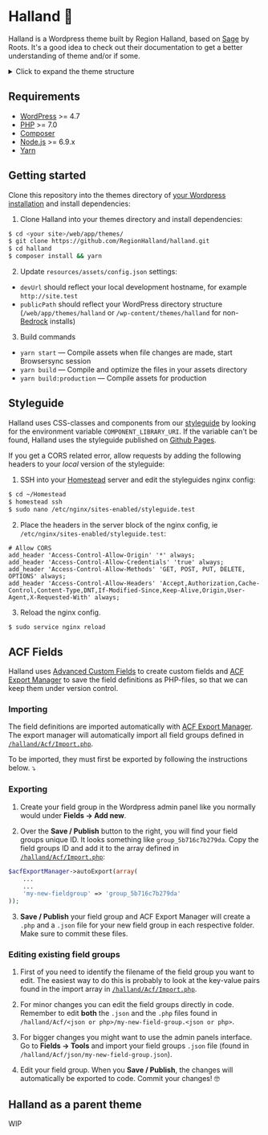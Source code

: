 # Halland 🍲

Halland is a Wordpress theme built by Region Halland, based on [Sage](https://github.com/roots/sage) by Roots. It's a good idea to check out their documentation to get a better understanding of theme and/or if some.

<details><summary>Click to expand the theme structure</summary>
<p>
```shell
themes/halland/           # → Root
├── app/                  # → Theme PHP
│   ├── Acf/              # → ACF Fields
│   ├── controllers/      # → Controller files
│   ├── Theme/            # → Enqueue files, register sidebars
│   ├── Traits/           # → Traits used in the theme
│   ├── admin.php         # → Theme customizer setup
│   ├── filters.php       # → Theme filters
│   ├── helpers.php       # → Helper functions
│   └── setup.php         # → Theme setup
├── composer.json         # → Autoloading for `app/` files
├── composer.lock         # → Composer lock file (never edit)
├── dist/                 # → Built theme assets (never edit)
├── node_modules/         # → Node.js packages (never edit)
├── package.json          # → Node.js dependencies and scripts
├── resources/            # → Theme assets and templates
│   ├── assets/           # → Front-end assets
│   │   ├── config.json   # → Settings for compiled assets
│   │   ├── build/        # → Webpack and ESLint config
│   │   ├── fonts/        # → Theme fonts
│   │   ├── images/       # → Theme images
│   │   ├── scripts/      # → Theme JS
│   │   └── styles/       # → Theme stylesheets
│   ├── functions.php     # → Composer autoloader, theme includes
│   ├── index.php         # → Never manually edit
│   ├── screenshot.png    # → Theme screenshot for WP admin
│   ├── style.css         # → Theme meta information
│   └── views/            # → Theme templates
│       ├── layouts/      # → Base templates
│       └── partials/     # → Partial templates
└── vendor/               # → Composer packages (never edit)
```
<p>
</details>

## Requirements

* [WordPress](https://wordpress.org/) >= 4.7
* [PHP](http://php.net/manual/en/install.php) >= 7.0
* [Composer](https://getcomposer.org/download/)
* [Node.js](http://nodejs.org/) >= 6.9.x
* [Yarn](https://yarnpkg.com/en/docs/install)

## Getting started

Clone this repository into the themes directory of [your Wordpress installation](https://github.com/RegionHalland/wordpress-boilerplate) and install dependencies:

1. Clone Halland into your themes directory and install dependencies:

```sh
$ cd <your site>/web/app/themes/
$ git clone https://github.com/RegionHalland/halland.git
$ cd halland
$ composer install && yarn
```

2. Update `resources/assets/config.json` settings:

- `devUrl` should reflect your local development hostname, for example `http://site.test`
- `publicPath` should reflect your WordPress directory structure (`/web/app/themes/halland` or `/wp-content/themes/halland` for non-[Bedrock](https://roots.io/bedrock/) installs)

3. Build commands

* `yarn start` — Compile assets when file changes are made, start Browsersync session
* `yarn build` — Compile and optimize the files in your assets directory
* `yarn build:production` — Compile assets for production

## Styleguide

Halland uses CSS-classes and components from our [styleguide](https://github.com/regionhalland/styleguide) by looking for the environment variable `COMPONENT_LIBRARY_URI`. If the variable can't be found, Halland uses the styleguide published on [Github Pages](https://regionhalland.github.io/styleguide).

If you get a CORS related error, allow requests by adding the following headers to your *local* version of the styleguide: 

1. SSH into your [Homestead](https://laravel.com/docs/5.6/homestead) server and edit the styleguides nginx config:

```sh
$ cd ~/Homestead
$ homestead ssh
$ sudo nano /etc/nginx/sites-enabled/styleguide.test
```

2. Place the headers in the server block of the nginx config, ie `/etc/nginx/sites-enabled/styleguide.test`:

```nginx
# Allow CORS
add_header 'Access-Control-Allow-Origin' '*' always;
add_header 'Access-Control-Allow-Credentials' 'true' always;
add_header 'Access-Control-Allow-Methods' 'GET, POST, PUT, DELETE, OPTIONS' always;
add_header 'Access-Control-Allow-Headers' 'Accept,Authorization,Cache-Control,Content-Type,DNT,If-Modified-Since,Keep-Alive,Origin,User-Agent,X-Requested-With' always;
```

3. Reload the nginx config.
```sh
$ sudo service nginx reload
```

## ACF Fields

Halland uses [Advanced Custom Fields](https://www.advancedcustomfields.com/) to create custom fields and [ACF Export Manager](https://github.com/helsingborg-stad/acf-export-manager/) to save the field definitions as PHP-files, so that we can keep them under version control.

### Importing

The field definitions are imported automatically with [ACF Export Manager](https://github.com/helsingborg-stad/acf-export-manager/). The export manager will automatically import all field groups defined in [`/halland/Acf/Import.php`](https://github.com/RegionHalland/halland/blob/master/app/Acf/Import.php#L17).

To be imported, they must first be exported by following the instructions below. ⤵️

### Exporting

1. Create your field group in the Wordpress admin panel like you normally would under **Fields → Add new**.

2. Over the **Save / Publish** button to the right, you will find your field groups unique ID. It looks something like `group_5b716c7b279da`. Copy the field groups ID and add it to the array defined in [`/halland/Acf/Import.php`](https://github.com/RegionHalland/halland/blob/master/app/Acf/Import.php#L17):
```php
$acfExportManager->autoExport(array(
	...
	...
	'my-new-fieldgroup' => 'group_5b716c7b279da'
));
```

3. **Save / Publish** your field group and ACF Export Manager will create a `.php` and a `.json` file for your new field group in each respective folder. Make sure to commit these files.


### Editing existing field groups

1. First of you need to identify the filename of the field group you want to edit. The easiest way to do this is probably to look at the key-value pairs found in the import array in [`/halland/Acf/Import.php`](https://github.com/RegionHalland/halland/blob/master/app/Acf/Import.php#L17).

2. For minor changes you can edit the field groups directly in code. Remember to edit **both** the `.json` and the `.php` files found in `/halland/Acf/<json or php>/my-new-field-group.<json or php>`.

3. For bigger changes you might want to use the admin panels interface. Go to **Fields → Tools** and import your field groups `.json` file (found in `/halland/Acf/json/my-new-field-group.json`).

4. Edit your field group. When you **Save / Publish**, the changes will automatically be exported to code. Commit your changes! 🤓 


## Halland as a parent theme

WIP